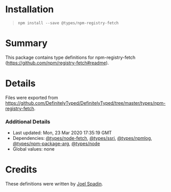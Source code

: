 # Installation
> `npm install --save @types/npm-registry-fetch`

# Summary
This package contains type definitions for npm-registry-fetch (https://github.com/npm/registry-fetch#readme).

# Details
Files were exported from https://github.com/DefinitelyTyped/DefinitelyTyped/tree/master/types/npm-registry-fetch.

### Additional Details
 * Last updated: Mon, 23 Mar 2020 17:35:19 GMT
 * Dependencies: [@types/node-fetch](https://npmjs.com/package/@types/node-fetch), [@types/ssri](https://npmjs.com/package/@types/ssri), [@types/npmlog](https://npmjs.com/package/@types/npmlog), [@types/npm-package-arg](https://npmjs.com/package/@types/npm-package-arg), [@types/node](https://npmjs.com/package/@types/node)
 * Global values: none

# Credits
These definitions were written by [Joel Spadin](https://github.com/ChaosinaCan).
